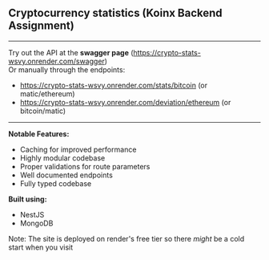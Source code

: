## Cryptocurrency statistics (Koinx Backend Assignment)

---

Try out the API at the **swagger page** (https://crypto-stats-wsvy.onrender.com/swagger)  
Or manually through the endpoints:
- https://crypto-stats-wsvy.onrender.com/stats/bitcoin (or matic/ethereum)
- https://crypto-stats-wsvy.onrender.com/deviation/ethereum (or bitcoin/matic)

---

**Notable Features:**
- Caching for improved performance
- Highly modular codebase
- Proper validations for route parameters
- Well documented endpoints
- Fully typed codebase

**Built using:**
- NestJS
- MongoDB

Note: The site is deployed on render's free tier so there *might* be a cold start when you visit
